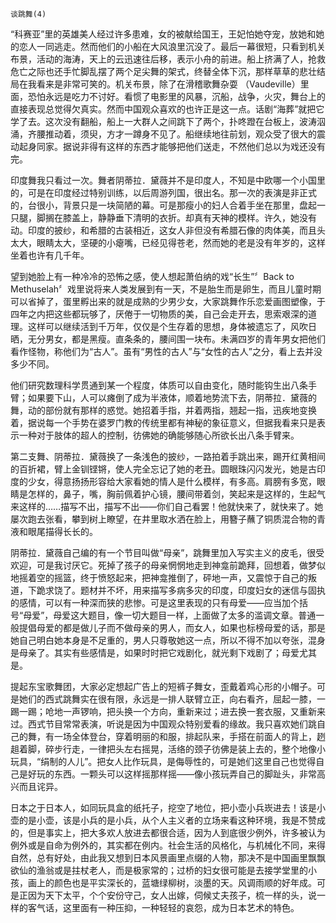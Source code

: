     谈跳舞(4) 

   “科赛亚”里的英雄美人经过许多患难，女的被献给国王，王妃怕她夺宠，放她和她的恋人一同逃走。然而他们的小船在大风浪里沉没了。最后一幕很短，只看到机关布景，活动的海涛，天上的云迅速往后移，表示小舟的前进。船上挤满了人，抢救危亡之际也还手忙脚乱摆了两个足尖舞的架式，终替全体下沉，那样草草的悲壮结局在我看来是非常可笑的。机关布景，除了在滑稽歌舞杂耍 （Vaudeville）里面，恐怕永远是吃力不讨好。看惯了电影里的风暴，沉船，战争，火灾，舞台上的直接表现总觉得欠真实。然而中国观众喜欢的也许正是这一点。话剧“海葬”就把它学了去。这次没有翻船，船上一大群人之间跳下了两个，扑咚蹬在台板上，波涛泅涌，齐腰推动着，须臾，方才一蹲身不见了。船继续地往前划，观众受了很大的震动起身同家。据说非得有这样的东西才能够把他们送走，不然他们总以为戏还没有完。

   印度舞我只看过一次。舞者阴蒂拉．黛薇并不是印度人，不知是中欧哪一个小国里的，可是在印度经过特别训练，以后周游列国，很出名。那一次的表演是非正式的，台很小，背景只是一块简陋的幕。可是那瘦小的妇人合着手坐在那里，盘起一只腿，脚搁在膝盖上，静静垂下清明的衣折。却真有天神的模样。许久，她没有动。印度的披纱，和希腊的古装相近，这女人非但没有希腊石像的肉体美，而且头太大，眼睛太大，坚硬的小瘪嘴，已经见得苍老，然而她的老是没有年岁的，这样坐着也许有几千年。

   望到她脸上有一种冷冷的恐怖之感，使人想起萧伯纳的戏“长生”〞Back to Methuselah〞戏里说将来人类发展到有一天，不是胎生而是卵生，而且儿童时期可以省掉了，蛋里孵出来的就是成熟的少男少女，大家跳舞作乐恋爱画图塑像，于四年之内把这些都玩够了，厌倦于一切物质的美，自己会走开去，思索艰深的道理。这样可以继续活到千万年，仅仅是个生存着的思想，身体被遗忘了，风吹日晒，无分男女，都是黑瘦。直条条的，腰间围一块布。未满四岁的青年男女把他们看作怪物，称他们为“古人”。虽有“男性的古人”与“女性的古人”之分，看上去并没多少不同。

   他们研究数理科学贯通到某一个程度，体质可以自由变化，随时能钩生出八条手臂；如果要下山，人可以瘫倒了成为半液体，顺着地势流下去，阴蒂拉．黛薇的舞，动的部份就有那样的惑觉。她招着手指，并着两指，翘起一指，迅疾地变换着，据说每一个手势在婆罗门教的传统里都有神秘的象征意义，但据我看来只是表示一种对于肢体的超人的控制，彷佛她的确能够随心所欲长出八条手臂来。

   第二支舞、阴蒂拉．黛薇换了一条浅色的披纱，一路拍着手跳出来，踢开红黄相间的百折裙，臂上金钏铿锵，使人完全忘记了她的老丑。圆眼珠闪闪发光，她是古印度的少女，得意扬扬形容给大家看她的情人是什么模样，有多高。肩膀有多宽，眼睛是怎样的，鼻子，嘴，胸前佩着护心镜，腰间带着剑，笑起来是这样的，生起气来这样的……描写不出，描写不出——你们自己看罢！他就快来了，就快来了。她屡次跑去张看，攀到树上瞭望，在井里取水洒在脸上，用簪子蘸了铜质混合物的青液和眼尾描得长长的。

   阴蒂拉．黛薇自己编的有一个节目叫做“母亲”，跳舞里加入写实主义的皮毛，很受欢迎，可是我讨厌它。死掉了孩子的母亲惘惘地走到神龛前跪拜，回想着，做梦似地摇着空的摇篮，终于愤怒起来，把神龛推倒了，砰地一声，又震惊于自己的叛道，下跪求饶了。题材并不坏，用来描写多病多灾的印度，印度妇女的迷信与固执的感情，可以有一种深而狭的悲惨。可是这里表现的只有母爱——应当加个括号“母爱”，母爱这大题目，像一切大题目一样，上面做了太多的滥调文章。普通一般提倡母爱的都是做儿子而不做母亲的男人，而女人，如果也标榜母爱的话，那是她自己明白她本身是不足重的，男人只尊敬她这一点，所以不得不加以夸张，混身是母亲了。其实有些感情是，如果时时把它戏剧化，就光剩下戏剧了；母爱尤其是。

   提起东宝歌舞团，大家必定想起广告上的短裤子舞女，歪戴着鸡心形的小帽子。可是她们的西式跳舞实在很有限，永远是一排人联臂立正，向右看齐，屈起一膝，一踢一踢；呛地一声锣响，把头换一个方向，重新来过；进去换一套衣服，又重新来过。西式节目常常表演，听说是因为中国观众特别爱看的缘故。我只喜欢她们跳自己的舞，有一场全体登台，穿着明丽的和服，排起队来，手搭在前面人的背上，趔趄着脚，碎步行走，一律把头左右摇晃，活络的颈子彷佛是装上去的，整个地像小玩具，“绢制的人儿”。把女人比作玩具，是侮辱性的，可是她们这里自己也觉得自己是好玩的东西。一颗头可以这样摇那样摇——像小孩玩弄自己的脚趾头，非常高兴而且诧异。

   日本之于日本人，如同玩具盒的纸托子，挖空了地位，把小壶小兵崁进去！该是小壶的是小壶，该是小兵的是小兵，从个人主义者的立场来看这种环境，我是不赞成的，但是事实上，把大多欢人放进去都很合适，因为人到底很少例外，许多被认为例外或是自命为例外的，其实都在例内。社会生活的风格化，与机械化不同，来得自然，总有好处，由此我又想到日本风景画里点缀的人物，那决不是中国画里飘飘欲仙的渔翁或是拄杖老人，而是极家常的；过桥的妇女很可能是去接学堂里的小孩，画上的颜色也是平实深长的，蓝塘绿柳树，淡墨的天。风调雨顺的好年成。可是正因为天下太平，个个安份守己，女人出嫁，伺候丈夫孩子，梳一样的头，说一样的客气话，这里面有一种压抑，一种轻轻的哀怨，成为日本艺术的特色。


